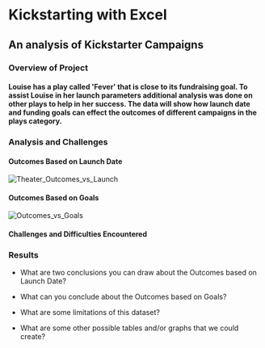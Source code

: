 #  Kickstarting with Excel
## An analysis of Kickstarter Campaigns

### Overview of Project

#### Louise has a play called 'Fever' that is close to its fundraising goal. To assist Louise in her launch parameters additional analysis was done on other plays to help in her success. The data will show how launch date and funding goals can effect the outcomes of different campaigns in the plays category.

### Analysis and Challenges

#### Outcomes Based on Launch Date
![Theater_Outcomes_vs_Launch](https://user-images.githubusercontent.com/95381303/147862185-43103c34-3946-48fa-aba6-219fea73fdb0.png)
#### Outcomes Based on Goals
![Outcomes_vs_Goals](https://user-images.githubusercontent.com/95381303/147862166-263a1ce8-b853-4ef8-8218-ed2c1b72678b.png)
#### Challenges and Difficulties Encountered

### Results

- What are two conclusions you can draw about the Outcomes based on Launch Date?

- What can you conclude about the Outcomes based on Goals?

- What are some limitations of this dataset?

- What are some other possible tables and/or graphs that we could create?




